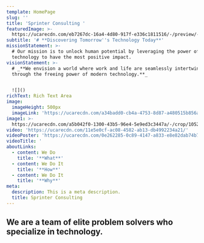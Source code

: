```yaml
---
template: HomePage
slug: ''
title: 'Sprinter Consulting '
featuredImage: >-
  https://ucarecdn.com/eb7267dc-16a4-4d80-917f-e336c1811516/-/preview/-/rotate/270/
subtitle: '# **Discovering Tomorrow''s Technology Today**'
missionStatement: >-
  # Our mission is to unlock human potential by leveraging the power of
  technology to have the most positive impact.
visionStatement: >-
  # _**We envision a world where work and life are seamlessly intertwined
  through the freeing power of modern technology.**_


  ![]()
richText: Rich Text Area
image:
  imageHeight: 500px
  imageLink: 'https://ucarecdn.com/a34badd0-cb4a-4753-8d87-a480515b856a/'
image1: >-
  https://ucarecdn.com/a5b042f0-1300-43b5-96e4-5e9ed3c3447a/-/crop/1052x488/0,147/-/preview/-/enhance/100/
video: 'https://ucarecdn.com/11e5e0cf-ac08-4582-ab13-db4992234a21/'
videoPoster: 'https://ucarecdn.com/0e262285-0c89-4147-a833-e8e82dab74b7/'
videoTitle: '                                                                                                                                                                                                      '
aboutLinks:
  - content: We Do
    title: '**What**'
  - content: We Do It
    title: '**How**'
  - content: We Do It
    title: '**Why**'
meta:
  description: This is a meta description.
  title: Sprinter Consulting
---
```

## We are a team of elite problem solvers who specialize in technology.
